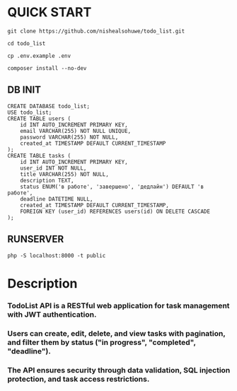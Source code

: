 QUICK START
===========

```git clone https://github.com/nishealsohuwe/todo_list.git```

```cd todo_list```

```cp .env.example .env```

```composer install --no-dev```

DB INIT
-----------

```
CREATE DATABASE todo_list;
USE todo_list;
CREATE TABLE users (
    id INT AUTO_INCREMENT PRIMARY KEY,
    email VARCHAR(255) NOT NULL UNIQUE,
    password VARCHAR(255) NOT NULL,
    created_at TIMESTAMP DEFAULT CURRENT_TIMESTAMP
);
CREATE TABLE tasks (
    id INT AUTO_INCREMENT PRIMARY KEY,
    user_id INT NOT NULL,
    title VARCHAR(255) NOT NULL,
    description TEXT,
    status ENUM('в работе', 'завершено', 'дедлайн') DEFAULT 'в работе',
    deadline DATETIME NULL,
    created_at TIMESTAMP DEFAULT CURRENT_TIMESTAMP,
    FOREIGN KEY (user_id) REFERENCES users(id) ON DELETE CASCADE
);
```

RUNSERVER
-----------
```
php -S localhost:8000 -t public
```
  

Description
===========

### TodoList API is a RESTful web application for task management with JWT authentication. 
### Users can create, edit, delete, and view tasks with pagination, and filter them by status ("in progress", "completed", "deadline"). 
### The API ensures security through data validation, SQL injection protection, and task access restrictions.

